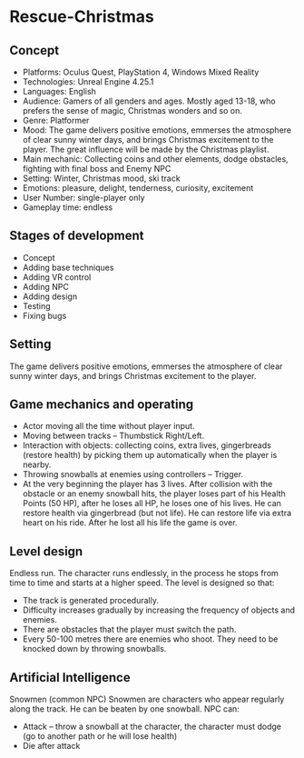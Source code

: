 # Rescue-Christmas

## Concept
* Platforms: Oculus Quest, PlayStation 4, Windows Mixed Reality
* Technologies: Unreal Engine 4.25.1
* Languages: English
* Audience: Gamers of all genders and ages. Mostly aged 13-18, who prefers the sense of magic, Christmas wonders and so on. 
* Genre: Platformer
* Mood: The game delivers positive emotions, emmerses the atmosphere of clear sunny winter days, and brings Christmas excitement to the player. The great influence will be made by the Christmas playlist.
* Main mechanic: Collecting coins and other elements, dodge obstacles, fighting with final boss and Enemy NPC
* Setting: Winter, Christmas mood, ski track
* Emotions: pleasure, delight, tenderness, curiosity, excitement
* User Number: single-player only
* Gameplay time: endless

## Stages of development
* Concept
* Adding base techniques
* Adding VR control
* Adding NPC
* Adding design
* Testing
* Fixing bugs

## Setting 
The game delivers positive emotions, emmerses the atmosphere of clear sunny winter days, and brings Christmas excitement to the player.

## Game mechanics and operating
* Actor moving all the time without player input.
* Moving between tracks – Thumbstick Right/Left.
* Interaction with objects: collecting coins, extra lives, gingerbreads (restore health) by picking them up automatically when the player is nearby.
* Throwing snowballs at enemies using controllers – Trigger.
* At the very beginning the player has 3 lives. After collision with the obstacle or an enemy snowball hits, the player loses part of his Health Points (50 HP), after he loses all HP, he loses one of his lives. He can restore health via gingerbread (but not life). He can restore life via extra heart on his ride. After he lost all his life the game is over.

## Level design
Endless run. The character runs endlessly, in the process he stops from time to time and starts at a higher speed. 
The level is designed so that:
* The track is generated procedurally.
* Difficulty increases gradually by increasing the frequency of objects and enemies.
* There are obstacles that the player must switch the path. 
* Every 50-100 metres there are enemies who shoot. They need to be knocked down by throwing snowballs. 

## Artificial Intelligence
Snowmen (common NPC)
Snowmen are characters who appear regularly along the track. He can be beaten by one snowball. 
NPC can:
* Attack – throw a snowball at the character, the character must dodge (go to another path or he will lose health)
* Die after attack












